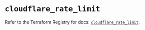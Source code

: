 # `cloudflare_rate_limit`

Refer to the Terraform Registry for docs: [`cloudflare_rate_limit`](https://registry.terraform.io/providers/cloudflare/cloudflare/5.11.0/docs/resources/rate_limit).
